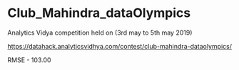 # Club_Mahindra_dataOlympics
Analytics Vidya competition held on (3rd may to 5th may 2019)

https://datahack.analyticsvidhya.com/contest/club-mahindra-dataolympics/

RMSE - 103.00

